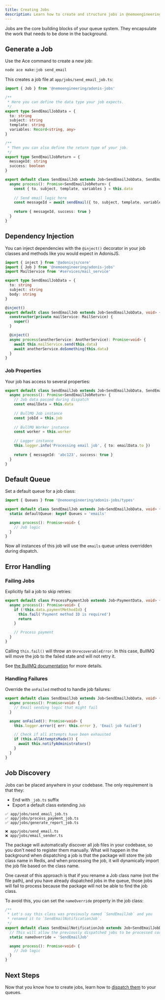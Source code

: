 ```yaml
---
title: Creating Jobs
description: Learn how to create and structure jobs in @nemoengineering/adonis-jobs
---
```


Jobs are the core building blocks of your queue system. They encapsulate the work that needs to be done in the background.

## Generate a Job

Use the Ace command to create a new job:

```bash
node ace make:job send_email
```

This creates a job file at `app/jobs/send_email_job.ts`:

```typescript
import { Job } from '@nemoengineering/adonis-jobs'

/**
 * Here you can define the data type your job expects.
 */
export type SendEmailJobData = {
  to: string
  subject: string
  template: string
  variables: Record<string, any>
}

/**
 * Then you can also define the return type of your job.
 */
export type SendEmailJobReturn = {
  messageId: string
  success: boolean
}

export default class SendEmailJob extends Job<SendEmailJobData, SendEmailJobReturn> {
  async process(): Promise<SendEmailJobReturn> {
    const { to, subject, template, variables } = this.data
    
    // Send email logic here
    const messageId = await sendEmail({ to, subject, template, variables })
    
    return { messageId, success: true }
  }
}
```

## Dependency Injection

You can inject dependencies with the `@inject()` decorator in your job classes and methods like you would expect in AdonisJS.

```typescript
import { inject } from '@adonisjs/core'
import { Job } from '@nemoengineering/adonis-jobs'
import MailService from '#services/mail_service'

export type SendEmailJobData = {
  to: string
  subject: string
  body: string
}

@inject()
export default class SendEmailJob extends Job<SendEmailJobData, void> {
  constructor(private mailService: MailService) {
    super()
  }

  @inject()
  async process(anotherService: AnotherService): Promise<void> {
    await this.mailService.send(this.data)
    await anotherService.doSomething(this.data)
  }
}
```

### Job Properties

Your job has access to several properties:

```typescript
export default class SendEmailJob extends Job<SendEmailJobData, SendEmailJobReturn> {
  async process(): Promise<SendEmailJobReturn> {
    // Job data passed during dispatch
    const emailData = this.data
    
    // BullMQ Job instance
    const jobId = this.job
    
    // BullMQ Worker instance
    const worker = this.worker
    
    // Logger instance
    this.logger.info('Processing email job', { to: emailData.to })
    
    return { messageId: 'abc123', success: true }
  }
}
```

## Default Queue

Set a default queue for a job class:

```typescript
import { Queues } from '@nemoengineering/adonis-jobs/types'

export default class SendEmailJob extends Job<SendEmailJobData, void> {
  static defaultQueue: keyof Queues = 'emails'

  async process(): Promise<void> {
    // Job logic
  }
}
```

Now all instances of this job will use the `emails` queue unless overridden during dispatch.

## Error Handling

### Failing Jobs

Explicitly fail a job to skip retries:

```typescript
export default class ProcessPaymentJob extends Job<PaymentData, void> {
  async process(): Promise<void> {
    if (!this.data.paymentMethodId) {
      this.fail('Payment method ID is required')
      return
    }

    // Process payment
  }
}
```

Calling `this.fail()` will throw an `UnrecoverableError`. In this case, BullMQ will move the job to the failed state and will not retry it.

See [the BullMQ documentation](https://docs.bullmq.io/patterns/stop-retrying-jobs) for more details.

### Handling Failures

Override the `onFailed` method to handle job failures:

```typescript
export default class SendEmailJob extends Job<SendEmailJobData, void> {
  async process(): Promise<void> {
    // Email sending logic that might fail
  }

  async onFailed(): Promise<void> {
    this.logger.error({ err: this.error }, 'Email job failed')

    // Check if all attempts have been exhausted
    if (this.allAttemptsMade()) {
      await this.notifyAdministrators()
    }
  }
}
```

## Job Discovery

Jobs can be placed anywhere in your codebase. The only requirement is that they:
- End with `_job.ts` suffix
- Export a default class extending `Job`

```
✅ app/jobs/send_email_job.ts
✅ app/jobs/process_payment_job.ts
✅ app/jobs/generate_report_job.ts

❌ app/jobs/send_email.ts
❌ app/jobs/email_sender.ts
```

The package will automatically discover all job files in your codebase, so you don't need to register them manually. What will happen in the background when dispatching a job is that the package will store the job class name in Redis, and when processing the job, it will dynamically import the job file based on the class name.

One caveat of this approach is that if you rename a Job class name (not the file path), and you have already dispatched jobs in the queue, those jobs will fail to process because the package will not be able to find the job class. 

To avoid this, you can set the `nameOverride` property in the job class:

```typescript
/**
 * Let's say this class was previously named `SendEmailJob` and you 
 * renamed it to `SendEmailNotificationJob`.
 */
export default class SendEmailNotificationJob extends Job<SendEmailJobData, void> {
  // This will allow the previously dispatched jobs to be processed correctly
  static nameOverride = 'SendEmailJob' 

  async process(): Promise<void> {
    // Job logic
  }
}
```

## Next Steps

Now that you know how to create jobs, learn how to [dispatch them](/guides/dispatching-jobs) to your queues.
